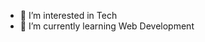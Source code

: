 - 👀 I’m interested in Tech
- 🌱 I’m currently learning Web Development

<!---
adamsinaga/adamsinaga is a ✨ special ✨ repository because its `README.md` (this file) appears on your GitHub profile.
You can click the Preview link to take a look at your changes.
--->
